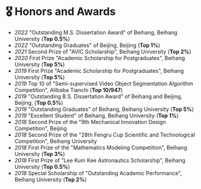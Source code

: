 # 🎖 Honors and Awards
- *2022* "Outstanding M.S. Dissertation Award" of Beihang, Beihang University (<b>Top 0.5%</b>)
- *2022* "Outstanding Graduates" of Beijing, Beijing (<b>Top 1%</b>)
- *2021* Second Prize of "AVIC Scholarship", Beihang University (<b>Top 2%</b>)
- *2020* First Prize "Academic Scholarship for Postgraduates", Beihang University (<b>Top 5%</b>)
- *2019* First Prize "Academic Scholarship for Postgraduates", Beihang University (<b>Top 5%</b>)
- *2019* Top 10 of "Semi-supervised Video Object Segmentation Algorithm Competition", Alibaba Tianchi (<b>Top 10/947</b>)
- *2019* "Outstanding B.S. Dissertation Award" of Beihang and Beijing, Beijing, (<b>Top 0.5%</b>)
- *2019* "Outstanding Graduates" of Beihang, Beihang University (<b>Top 5%</b>) 
- *2019* "Excellent Student" of Beihang, Beihang University (<b>Top 1%</b>)
- *2018* Second Prize of the "9th Mechanical Innovation Design Competition", Beijing
- *2018* Second Prize of the "28th Fengru Cup Scientific and Technological Competition", Beihang University
- *2018* First Prize of the "Mathematics Modeling Competition", Beihang University (<b>Top 3%</b>)
- *2018* First Prize of "Lee Kum Kee Astronautics Scholarship", Beihang University (<b>Top 0.5%</b>)
- *2018* Special Scholarship of "Outstanding Academic Performance", Beihang University (<b>Top 2%</b>)